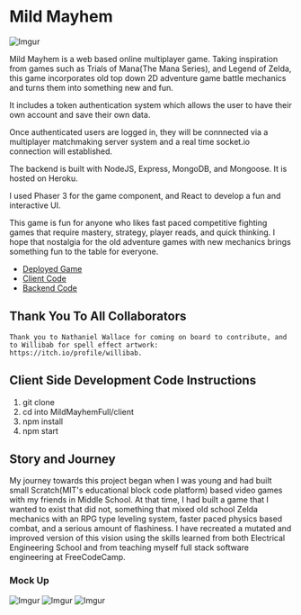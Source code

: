 # Mild Mayhem

![Imgur](https://i.imgur.com/05jtKiO.png)

Mild Mayhem is a web based online multiplayer game. Taking inspiration from games such as Trials of Mana(The Mana Series), and Legend of Zelda, this game incorporates old top down 2D adventure game battle mechanics and turns them into something new and fun. 

It includes a token authentication system which allows the user to have their own account and save their own data.

Once authenticated users are logged in, they will be connnected via a multiplayer matchmaking server system and a real time socket.io connection will established.

The backend is built with NodeJS, Express, MongoDB, and Mongoose. It is hosted on Heroku.

I used Phaser 3 for the game component, and React to develop a fun and interactive UI. 

This game is fun for anyone who likes fast paced competitive fighting games that require mastery, strategy, player reads, and quick thinking. I hope that nostalgia for the old adventure games with new mechanics brings something fun to the table for everyone.

- [Deployed Game](https://mildmayhem.herokuapp.com/)
- [Client Code](https://github.com/JustinRWright/MildMayhemFull/tree/main/client)
- [Backend Code](https://github.com/JustinRWright/MildMayhemFull/blob/main/Server.js)

## Thank You To All Collaborators
    Thank you to Nathaniel Wallace for coming on board to contribute, and to Willibab for spell effect artwork: https://itch.io/profile/willibab. 

## Client Side Development Code Instructions
1. git clone
2. cd into MildMayhemFull/client
3. npm install
4. npm start

## Story and Journey

My journey towards this project began when I was young and had built small Scratch(MIT's educational block code platform) based video games with my friends in Middle School. At that time, I had built a game that I wanted to exist that did not, something that mixed old school Zelda mechanics with an RPG type leveling system, faster paced physics based combat, and a serious amount of flashiness. I have recreated a mutated and improved version of this vision using the skills learned from both Electrical Engineering School and from teaching myself full stack software engineering at FreeCodeCamp.

### Mock Up
![Imgur](https://i.imgur.com/CKChIMj.png)
![Imgur](https://i.imgur.com/P8ptIuM.png)
![Imgur](https://i.imgur.com/6MWLCdm.png)